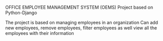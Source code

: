 OFFICE EMPLOYEE MANAGEMENT SYSTEM (OEMS) Project based on Python-Django

The project is based on managing employees in an organization
Can add new employees, remove employees, filter employees as well view all the employees with their information
